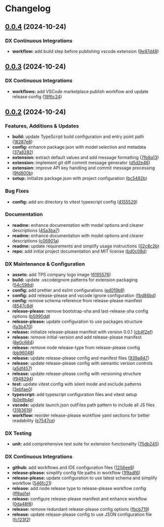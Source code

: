 # Changelog

## [0.0.4](https://github.com/tsdevau/diff-commit/compare/diff-commit-v0.0.3...diff-commit-v0.0.4) (2024-10-24)


### DX Continuous Integrations

* **workflow:** add build step before publishing vscode extension ([9e97d48](https://github.com/tsdevau/diff-commit/commit/9e97d4856c5c53cb476657334b943615788d3f21))

## [0.0.3](https://github.com/tsdevau/diff-commit/compare/diff-commit-v0.0.2...diff-commit-v0.0.3) (2024-10-24)


### DX Continuous Integrations

* **workflows:** add VSCode marketplace publish workflow and update release config ([19f6c24](https://github.com/tsdevau/diff-commit/commit/19f6c2418801500b9e4cc694b7a3dc4a4499b175))

## [0.0.2](https://github.com/tsdevau/diff-commit/compare/diff-commit-v0.0.1...diff-commit-v0.0.2) (2024-10-24)


### Features, Additions & Updates

* **build:** update TypeScript build configuration and entry point path ([18287e8](https://github.com/tsdevau/diff-commit/commit/18287e804c1eaa497c07a31a8c1a9bb760527b07))
* **config:** enhance package.json with model selection and metadata ([37a8282](https://github.com/tsdevau/diff-commit/commit/37a8282b6f0330d7d1bb2f61ee55a5e5d38aae0a))
* **extension:** extract default values and add message formatting ([7fb8a13](https://github.com/tsdevau/diff-commit/commit/7fb8a1333387812066f14e4063bcb60366aaa125))
* **extension:** implement git diff commit message generator ([d5d2e46](https://github.com/tsdevau/diff-commit/commit/d5d2e4643b47c4490b1bc03808ae2e7592160d87))
* **extension:** improve API key handling and commit message processing ([9fd800b](https://github.com/tsdevau/diff-commit/commit/9fd800b72d24babd9d665cdfce32b3ae8b7c9fe0))
* **setup:** initialize package.json with project configuration ([bc5482b](https://github.com/tsdevau/diff-commit/commit/bc5482bdfa302911690585fd94c04cc0ca2066e0))


### Bug Fixes

* **config:** add src directory to vitest typescript config ([4155529](https://github.com/tsdevau/diff-commit/commit/41555290ccf2ec23781743facf0d7b69319f9c62))


### Documentation

* **readme:** enhance documentation with model options and clearer descriptions ([45a3ba7](https://github.com/tsdevau/diff-commit/commit/45a3ba7b13e69ab6437ce04db560ea76937dc9ba))
* **readme:** enhance documentation with model options and clearer descriptions ([c06901a](https://github.com/tsdevau/diff-commit/commit/c06901a7665cc6ef9fcaa671c12cacdffb9d2edd))
* **readme:** update requirements and simplify usage instructions ([02c8c2b](https://github.com/tsdevau/diff-commit/commit/02c8c2b75aea2e1ece61f759e245334c61feb4d5))
* **repo:** add initial project documentation and MIT license ([bd0c08d](https://github.com/tsdevau/diff-commit/commit/bd0c08d83814a3e5d3bfc6ab35c024775b0684e9))


### DX Maintenance & Configuration

* **assets:** add TPS company logo image ([6195576](https://github.com/tsdevau/diff-commit/commit/6195576d877c6b9a1d3764212f8cbdcfcd4a9d0a))
* **build:** update .vscodeignore patterns for extension packaging ([54c598d](https://github.com/tsdevau/diff-commit/commit/54c598d4c532e9084a97762c59a0b6e5af77e382))
* **config:** add prettier and eslint configurations ([ed0f9b8](https://github.com/tsdevau/diff-commit/commit/ed0f9b8a382f5883849fd354e4dc674ffa2039d5))
* **config:** add release-please and vscode ignore configuration ([fbd86bd](https://github.com/tsdevau/diff-commit/commit/fbd86bd309fc50bda8713c8b0daeee3e098039d1))
* **config:** remove schema reference from release-please manifest ([8547c8d](https://github.com/tsdevau/diff-commit/commit/8547c8d3639fafc920866adf9cc612eea784f0d4))
* **release-please:** remove bootstrap-sha and last-release-sha config options ([b5990dd](https://github.com/tsdevau/diff-commit/commit/b5990ddbc38f11755dac2995c5ea02fb9173a98e))
* **release-please:** update configuration to use packages structure ([fa3b470](https://github.com/tsdevau/diff-commit/commit/fa3b470369dc5df6e04b37d52d88b5d1bdb5dcd0))
* **release:** initialize release-please manifest with version 0.0.1 ([cb4f2ef](https://github.com/tsdevau/diff-commit/commit/cb4f2ef8cd627e72cf6daedf69972d4e1a36c14c))
* **release:** remove initial-version and add release-please manifest ([8e0c684](https://github.com/tsdevau/diff-commit/commit/8e0c68419df6dfcf95aed946e81cbc350f8b39a8))
* **release:** remove node release-type from release-please config ([bb96048](https://github.com/tsdevau/diff-commit/commit/bb9604882754a92bf57087ee7ddeedbb1d2100bc))
* **release:** update release-please config and manifest files ([939e847](https://github.com/tsdevau/diff-commit/commit/939e847dff81092f3fedbb86824484743eba6f59))
* **release:** update release-please config with semantic version controls ([a5df457](https://github.com/tsdevau/diff-commit/commit/a5df4571b310e6671c448b66c1d2311ab075c3c4))
* **release:** update release-please config with versioning structure ([f948294](https://github.com/tsdevau/diff-commit/commit/f948294e9cfb6bc2360338025268a3358af8c418))
* **test:** update vitest config with silent mode and exclude patterns ([3ebfae0](https://github.com/tsdevau/diff-commit/commit/3ebfae07f98ffa84fa0bf6147b766455a24b36f5))
* **typescript:** add typescript configuration files and vitest setup ([b0e9b4e](https://github.com/tsdevau/diff-commit/commit/b0e9b4e94871b5d5cab07bc8ab644e22d4e703e7))
* **vscode:** update launch.json outFiles path pattern to include all JS files ([3183619](https://github.com/tsdevau/diff-commit/commit/3183619fe367e174e4f34f00783c8c5ce3bc64d5))
* **workflow:** reorder release-please workflow yaml sections for better readability ([e7547ce](https://github.com/tsdevau/diff-commit/commit/e7547ce7180ccbd34e2850cde86828dd24b27b5e))


### DX Testing

* **unit:** add comprehensive test suite for extension functionality ([75db245](https://github.com/tsdevau/diff-commit/commit/75db245a355f2162317455e88a080ad2896e3b49))


### DX Continuous Integrations

* **github:** add workflows and IDE configuration files ([1256ee8](https://github.com/tsdevau/diff-commit/commit/1256ee825af924c5acdd6eaed4c1d8138ac59ee2))
* **release-please:** simplify config file paths in workflow ([1f9adf6](https://github.com/tsdevau/diff-commit/commit/1f9adf66a1fdbd7f2516530bdeeb30eb9aac7be2))
* **release-please:** update configuration to use latest schema and simplify workflow ([546fc21](https://github.com/tsdevau/diff-commit/commit/546fc213090bdca6e55a5cdf5645a55e8b9f7382))
* **release:** add node release type to release-please workflow config ([ff9ad1e](https://github.com/tsdevau/diff-commit/commit/ff9ad1e13cf78648820885deff844f616159d7d9))
* **release:** configure release-please manifest and enhance workflow ([0da48f8](https://github.com/tsdevau/diff-commit/commit/0da48f88b91ad9fdf4b5d9bdb4b36ae4337ae263))
* **release:** remove redundant release-please config options ([fbcb719](https://github.com/tsdevau/diff-commit/commit/fbcb71960c993f60cd7677b9bb82d7b06ef1222e))
* **release:** update release-please config to use JSON configuration file ([fc123f2](https://github.com/tsdevau/diff-commit/commit/fc123f29dc6230dd0fc18d7a3aaa9ec6647cc6cb))
